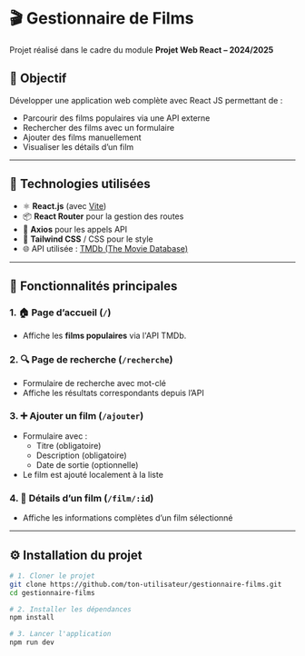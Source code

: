 # 🎬 Gestionnaire de Films

Projet réalisé dans le cadre du module **Projet Web React – 2024/2025**

## 📌 Objectif

Développer une application web complète avec React JS permettant de :

- Parcourir des films populaires via une API externe
- Rechercher des films avec un formulaire
- Ajouter des films manuellement
- Visualiser les détails d’un film

---

## 🚀 Technologies utilisées

- ⚛️ **React.js** (avec [Vite](https://vitejs.dev/))
- 📦 **React Router** pour la gestion des routes
- 🔗 **Axios** pour les appels API
- 🎨 **Tailwind CSS** / CSS pour le style
- 🌐 API utilisée : [TMDb (The Movie Database)](https://www.themoviedb.org/)

---

## 📁 Fonctionnalités principales

### 1. 🏠 Page d’accueil (`/`)
- Affiche les **films populaires** via l'API TMDb.

### 2. 🔍 Page de recherche (`/recherche`)
- Formulaire de recherche avec mot-clé
- Affiche les résultats correspondants depuis l’API

### 3. ➕ Ajouter un film (`/ajouter`)
- Formulaire avec :
  - Titre (obligatoire)
  - Description (obligatoire)
  - Date de sortie (optionnelle)
- Le film est ajouté localement à la liste

### 4. 📄 Détails d’un film (`/film/:id`)
- Affiche les informations complètes d’un film sélectionné

---

## ⚙️ Installation du projet

```bash
# 1. Cloner le projet
git clone https://github.com/ton-utilisateur/gestionnaire-films.git
cd gestionnaire-films

# 2. Installer les dépendances
npm install

# 3. Lancer l'application
npm run dev
